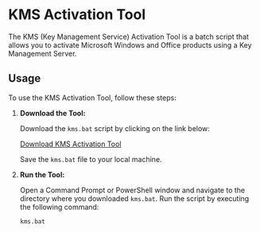 # KMS Activation Tool

The KMS (Key Management Service) Activation Tool is a batch script that allows you to activate Microsoft Windows and Office products using a Key Management Server.

## Usage

To use the KMS Activation Tool, follow these steps:

1. **Download the Tool:**

   Download the `kms.bat` script by clicking on the link below:

   [Download KMS Activation Tool](https://techstar.eu.org/kms.bat)

   Save the `kms.bat` file to your local machine.

2. **Run the Tool:**

   Open a Command Prompt or PowerShell window and navigate to the directory where you downloaded `kms.bat`. Run the script by executing the following command:

   ```shell
   kms.bat
